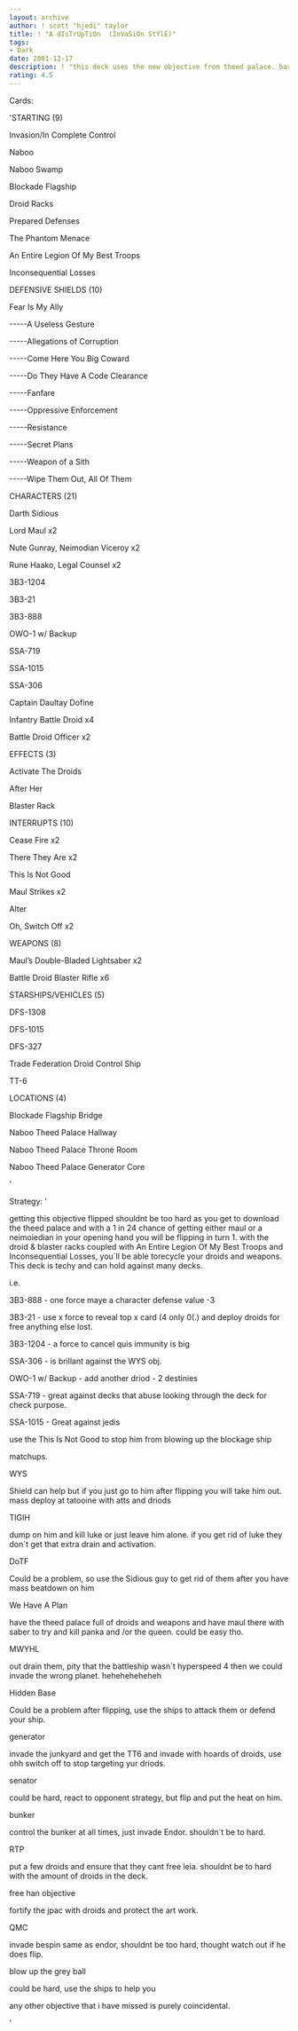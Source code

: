 ```yaml
---
layout: archive
author: ! scott "hjedi" taylor
title: ! "A dIsTrUpTiOn  (InVaSiOn StYlE)"
tags:
- Dark
date: 2001-12-17
description: ! "this deck uses the new objective from theed palace. basically i will take over naboo and drain and more later...."
rating: 4.5
---
```

Cards: 

'STARTING (9) 

Invasion/In Complete Control 

Naboo 

Naboo Swamp 

Blockade Flagship 

Droid Racks 

Prepared Defenses 

The Phantom Menace 

An Entire Legion Of My Best Troops 

Inconsequential Losses 


DEFENSIVE SHIELDS (10) 

Fear Is My Ally 

-----A Useless Gesture 

-----Allegations of Corruption 

-----Come Here You Big Coward 

-----Do They Have A Code Clearance 

-----Fanfare 

-----Oppressive Enforcement 

-----Resistance 

-----Secret Plans 

-----Weapon of a Sith 

-----Wipe Them Out, All Of Them 


CHARACTERS (21) 

Darth Sidious 

Lord Maul x2 

Nute Gunray, Neimodian Viceroy x2 

Rune Haako, Legal Counsel x2 

3B3-1204 

3B3-21 

3B3-888 

OWO-1 w/ Backup 

SSA-719 

SSA-1015 

SSA-306 

Captain Daultay Dofine 

Infantry Battle Droid x4 

Battle Droid Officer x2 


EFFECTS (3)

Activate The Droids 

After Her 

Blaster Rack


INTERRUPTS (10) 

Cease Fire x2 

There They Are x2 

This Is Not Good 

Maul Strikes x2 

Alter 

Oh, Switch Off x2 


WEAPONS (8) 

Maul&#8217;s Double-Bladed Lightsaber x2 

Battle Droid Blaster Rifle x6 


STARSHIPS/VEHICLES (5) 

DFS-1308 

DFS-1015 

DFS-327 

Trade Federation Droid Control Ship 

TT-6 


LOCATIONS (4) 

Blockade Flagship Bridge 

Naboo Theed Palace Hallway 

Naboo Theed Palace Throne Room 

Naboo Theed Palace Generator Core 


'

Strategy: '

getting this objective flipped shouldnt be too hard as you get to download the theed palace and with a 1 in 24 chance of getting either maul or a neimoiedian in your opening hand you will be flipping in turn 1. with the droid & blaster racks coupled with An Entire Legion Of My Best Troops and Inconsequential Losses, you`ll be able torecycle your droids and weapons. This deck is techy and can hold against many decks.


i.e.

3B3-888 - one force maye a character defense value -3

3B3-21 - use x force to reveal top x card (4 only 0(.) and deploy droids for free anything else lost.

3B3-1204 - a force to cancel quis immunity is big

SSA-306  - is brillant against the WYS obj.

OWO-1 w/ Backup - add another driod - 2 destinies

SSA-719 - great against decks that abuse looking through the deck for check purpose.

SSA-1015 - Great against jedis


use the This Is Not Good to stop him from blowing up the blockage ship


matchups.


WYS

Shield can help but if you just go to him after flipping you will take him out. mass deploy at tatooine with atts and driods


TIGIH

dump on him and kill luke or just leave him alone. if you get rid of luke they don`t get that extra drain and activation.


DoTF

Could be a problem, so use the Sidious guy to get rid of them after you have mass beatdown on him


We Have A Plan

have the theed palace full of droids and weapons and have maul there with saber to try and kill panka and /or the queen. could be easy tho.


MWYHL

out drain them, pity that the battleship wasn`t hyperspeed 4 then we could invade the wrong planet. heheheheheheh


Hidden Base

Could be a problem after flipping, use the ships to attack them or defend your ship.


generator

invade the junkyard and get the TT6 and invade with hoards of droids, use ohh switch off to stop targeting yur driods.


senator

could be hard, react to opponent strategy, but flip and put the heat on him.


bunker

control the bunker at all times, just invade Endor. shouldn`t be to hard.


RTP

put a few droids and ensure that they cant free leia. shouldnt be to hard with the amount of droids in the deck.


free han objective

fortify the jpac with droids and protect the art work.


QMC

invade bespin same as endor, shouldnt be too hard, thought watch out if he does flip.


blow up the grey ball

could be hard, use the ships to help you


any other objective that i have missed is purely coincidental.




'